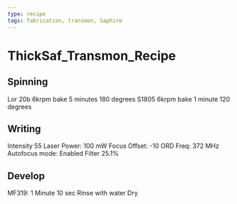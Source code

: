 ```yaml
---
type: recipe
tags: fabrication, transmon, Saphire
---
```


# ThickSaf_Transmon_Recipe

## Spinning
Lor 20b 6krpm bake 5 minutes 180 degrees
S1805 6krpm bake 1 minute 120 degrees

## Writing
Intensity 55 
Laser Power: 100 mW
Focus Offset: -10
ORD Freq: 372 MHz
Autofocus mode: Enabled
Filter 25.1%

## Develop
MF319: 1 Minute 10 sec 
Rinse with water
Dry




